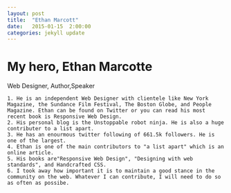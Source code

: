```yaml
---
layout: post
title:  "Ethan Marcott"
date:   2015-01-15  2:00:00
categories: jekyll update
---
```

# My hero, Ethan Marcotte
Web Designer, Author,Speaker
 
    1. He is an independent Web Designer with clientele like New York Magazine, the Sundance Film Festival, The Boston Globe, and People Magazine. Ethan can be found on Twitter or you can read his most recent book is Responsive Web Design.
    2. His personal blog is the Unstoppable robot ninja. He is also a huge contributer to a list apart.
    3. He has an enourmous twitter following of 661.5k followers. He is one of the largest.
    4. Ethan is one of the main contributors to "a list apart" which is an online article.
    5. His books are"Responsive Web Design", "Designing with web standards", and Handcrafted CSS.
    6. I took away how important it is to maintain a good stance in the community on the web. Whatever I can contribute, I will need to do so as often as possibe. 





[jekyll]:      http://jekyllrb.com
[jekyll-gh]:   https://github.com/jekyll/jekyll
[jekyll-help]: https://github.com/jekyll/jekyll-help
